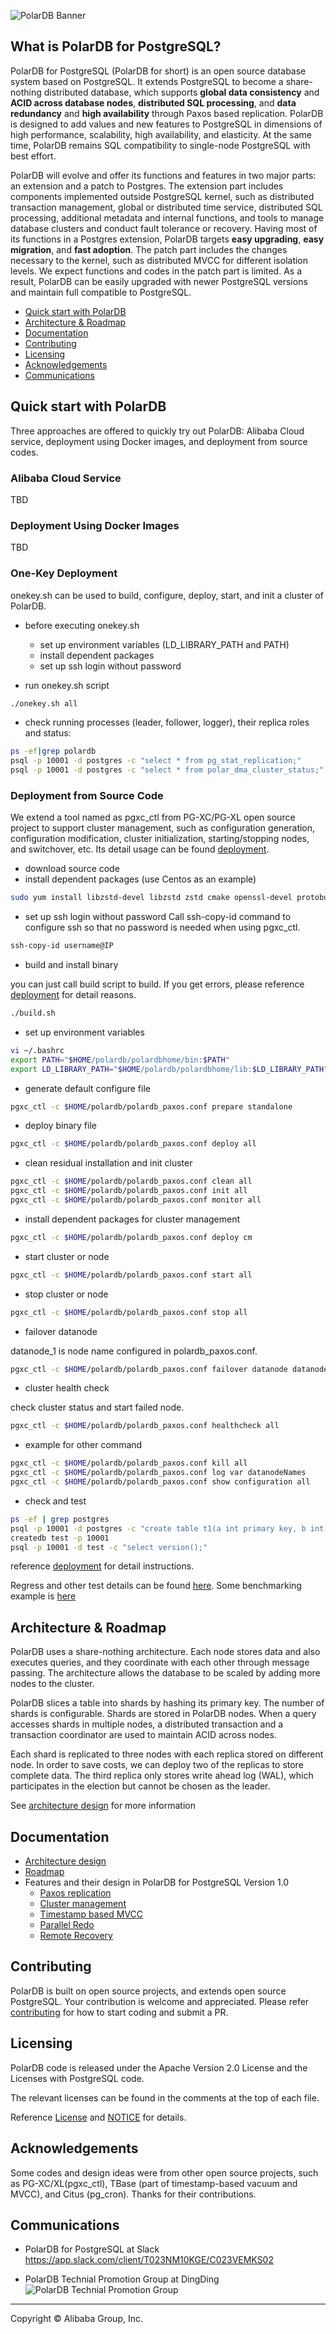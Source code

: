 ![PolarDB Banner](polardb.png)

## What is PolarDB for PostgreSQL?

PolarDB for PostgreSQL (PolarDB for short) is an open source database system based on PostgreSQL. It extends PostgreSQL to become a share-nothing distributed database, which supports **global data consistency** and **ACID across database nodes**, **distributed SQL processing**, and **data redundancy** and **high availability** through Paxos based replication. PolarDB is designed to add values and new features to PostgreSQL in dimensions of high performance, scalability, high availability, and elasticity. At the same time, PolarDB remains SQL compatibility to single-node PostgreSQL with best effort.

PolarDB will evolve and offer its functions and features in two major parts: an extension and a patch to Postgres. The extension part includes components implemented outside PostgreSQL kernel, such as distributed transaction management, global or distributed time service, distributed SQL processing, additional metadata and internal functions, and tools to manage database clusters and conduct fault tolerance or recovery. Having most of its functions in a Postgres extension, PolarDB targets **easy upgrading**, **easy migration**, and **fast adoption**. The patch part includes the changes necessary to the kernel, such as distributed MVCC for different isolation levels. We expect functions and codes in the patch part is limited. As a result, PolarDB can be easily upgraded with newer PostgreSQL versions and maintain full compatible to PostgreSQL.

- [Quick start with PolarDB](#quick-start-with-polardb)
- [Architecture & Roadmap](#architecture--roadmap)
- [Documentation](#documentation)
- [Contributing](#contributing)
- [Licensing](#licensing)
- [Acknowledgements](#acknowledgements)
- [Communications](#communications)

## Quick start with PolarDB

Three approaches are offered to quickly try out PolarDB: Alibaba Cloud service, deployment using Docker images, and deployment from source codes.

### Alibaba Cloud Service
TBD

### Deployment Using Docker Images
TBD

### One-Key Deployment
onekey.sh can be used to build, configure, deploy, start, and init a cluster of PolarDB.

* before executing onekey.sh
  - set up environment variables (LD_LIBRARY_PATH and PATH)
  - install dependent packages
  - set up ssh login without password

* run onekey.sh script

```bash
./onekey.sh all
```

* check running processes (leader, follower, logger), their replica roles and status:

```bash
ps -ef|grep polardb
psql -p 10001 -d postgres -c "select * from pg_stat_replication;"
psql -p 10001 -d postgres -c "select * from polar_dma_cluster_status;"
```


### Deployment from Source Code

We extend a tool named as pgxc_ctl from PG-XC/PG-XL open source project to support cluster management, such as configuration generation, configuration modification, cluster initialization, starting/stopping nodes, and switchover, etc. Its detail usage can be found [deployment](/doc/polardb/deployment.md).

* download source code
* install dependent packages (use Centos as an example)

```bash
sudo yum install libzstd-devel libzstd zstd cmake openssl-devel protobuf-devel readline-devel libxml2-devel libxslt-devel zlib-devel bzip2-devel lz4-devel snappy-devel
```
* set up ssh login without password
Call ssh-copy-id command to configure ssh so that no password is needed when using pgxc_ctl.

```bash
ssh-copy-id username@IP
```

* build and install binary

you can just call build script to build. If you get errors, please reference [deployment](/doc/polardb/deployment.md) for detail reasons.

```bash
./build.sh
```

* set up environment variables

```bash
vi ~/.bashrc
export PATH="$HOME/polardb/polardbhome/bin:$PATH"
export LD_LIBRARY_PATH="$HOME/polardb/polardbhome/lib:$LD_LIBRARY_PATH"ß
```

* generate default configure file

```bash
pgxc_ctl -c $HOME/polardb/polardb_paxos.conf prepare standalone
```

* deploy binary file

```bash
pgxc_ctl -c $HOME/polardb/polardb_paxos.conf deploy all
```

* clean residual installation and init cluster

```bash
pgxc_ctl -c $HOME/polardb/polardb_paxos.conf clean all
pgxc_ctl -c $HOME/polardb/polardb_paxos.conf init all
pgxc_ctl -c $HOME/polardb/polardb_paxos.conf monitor all
```

* install dependent packages for cluster management

```bash
pgxc_ctl -c $HOME/polardb/polardb_paxos.conf deploy cm
```

* start cluster or node

```bash
pgxc_ctl -c $HOME/polardb/polardb_paxos.conf start all
```

* stop cluster or node

```bash
pgxc_ctl -c $HOME/polardb/polardb_paxos.conf stop all
```

* failover datanode

datanode_1 is node name configured in polardb_paxos.conf.

```bash
pgxc_ctl -c $HOME/polardb/polardb_paxos.conf failover datanode datanode_1
```

* cluster health check

 check cluster status and start failed node.

```bash
pgxc_ctl -c $HOME/polardb/polardb_paxos.conf healthcheck all
```

* example for other command

```bash
pgxc_ctl -c $HOME/polardb/polardb_paxos.conf kill all
pgxc_ctl -c $HOME/polardb/polardb_paxos.conf log var datanodeNames
pgxc_ctl -c $HOME/polardb/polardb_paxos.conf show configuration all
```

* check and test

```bash
ps -ef | grep postgres
psql -p 10001 -d postgres -c "create table t1(a int primary key, b int);"
createdb test -p 10001
psql -p 10001 -d test -c "select version();"
```

reference [deployment](/doc/polardb/deployment.md) for detail instructions.

Regress and other test details can be found [here](/doc/polardb/regress.md). Some benchmarking example is [here](/doc/polardb/benchmark.md)

## Architecture & Roadmap

PolarDB uses a share-nothing architecture. Each node stores data and also executes queries, and they coordinate with each other through message passing. The architecture allows the database to be scaled by adding more nodes to the cluster.

PolarDB slices a table into shards by hashing its primary key. The number of shards is configurable. Shards are stored in PolarDB nodes. When a query accesses shards in multiple nodes, a distributed transaction and a transaction coordinator are used to maintain ACID across nodes.

Each shard is replicated to three nodes with each replica stored on different node. In order to save costs, we can deploy two of the replicas to store complete data. The third replica only stores write ahead log (WAL), which participates in the election but cannot be chosen as the leader.

See [architecture design](/doc/polardb/arch.md) for more information

## Documentation

* [Architecture design](/doc/polardb/arch.md)
* [Roadmap](/doc/polardb/roadmap.md)
* Features and their design in PolarDB for PostgreSQL Version 1.0
  * [Paxos replication](/doc/polardb/ha_paxos.md)
  * [Cluster management](/doc/polardb/deployment.md)
  * [Timestamp based MVCC](/doc/polardb/cts.md)
  * [Parallel Redo](/doc/polardb/parallel_redo.md)
  * [Remote Recovery](/doc/polardb/no_fpw.md)


## Contributing

PolarDB is built on open source projects, and extends open source PostgreSQL. Your contribution is welcome and appreciated. Please refer [contributing](/doc/polardb/contributing) for how to start coding and submit a PR.

## Licensing
PolarDB code is released under the Apache Version 2.0 License and the Licenses with PostgreSQL code.

The relevant licenses can be found in the comments at the top of each file.

Reference [License](LICENSE) and [NOTICE](NOTICE) for details.

## Acknowledgements

Some codes and design ideas were from other open source projects, such as PG-XC/XL(pgxc_ctl), TBase (part of timestamp-based vacuum and MVCC), and Citus (pg_cron). Thanks for their contributions.


## Communications

* PolarDB for PostgreSQL at Slack
https://app.slack.com/client/T023NM10KGE/C023VEMKS02

* PolarDB Technial Promotion Group at DingDing
![PolarDB Technial Promotion Group](polardb_group.png)

___

Copyright © Alibaba Group, Inc.
